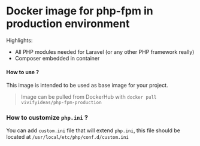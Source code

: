 # Docker image for php-fpm in production environment


Highlights:

- All PHP modules needed for Laravel (or any other PHP framework really)
- Composer embedded in container

#### How to use ?
This image is intended to be used as base image for your project.
> Image can be pulled from DockerHub with `docker pull vivifyideas/php-fpm-production`

### How to customize `php.ini` ?
You can add `custom.ini` file that will extend `php.ini`, this file should be located at `/usr/local/etc/php/conf.d/custom.ini
`
